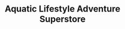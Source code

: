 ---
title: "Aquatic Lifestyle Adventure Superstore"
url: /bowness-on-windermere/aquatic-lifestyle-adventure-superstore/
shop: boat
---